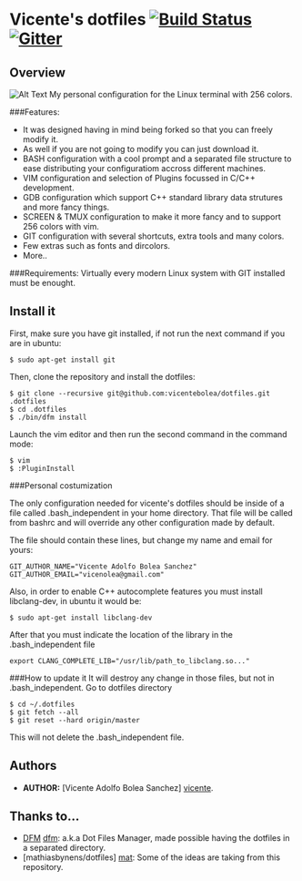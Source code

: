 # Vicente's dotfiles [![Build Status](https://travis-ci.org/vicentebolea/dotfiles.svg?branch=master)](https://travis-ci.org/vicentebolea/dotfiles) [![Gitter](https://badges.gitter.im/Join%20Chat.svg)](https://gitter.im/vicentebolea/dotfiles?utm_source=badge&utm_medium=badge&utm_campaign=pr-badge&utm_content=badge)

## Overview

![Alt Text](https://raw.github.com/vicentebolea/dotfiles/master/screenshot.gif "ScreenShot")
My personal configuration for the Linux terminal with 256 colors.

###Features:
 - It was designed having in mind being forked so that you can freely modify it.
 - As well if you are not going to modify you can just download it.
 - BASH configuration with a cool prompt and a separated file structure to ease distributing your configuratiom accross different machines.
 - VIM configuration and selection of Plugins focussed in C/C++ development.
 - GDB configuration which support C++ standard library data strutures and more fancy things.
 - SCREEN & TMUX configuration to make it more fancy and to support 256 colors with vim.
 - GIT configuration with several shortcuts, extra tools and many colors.
 - Few extras such as fonts and dircolors.
 - More..

###Requirements:
Virtually every modern Linux system with GIT installed must be enought.

## Install it
First, make sure you have git installed, if not run the next command if you are in ubuntu:

    $ sudo apt-get install git

Then, clone the repository and install the dotfiles:

    $ git clone --recursive git@github.com:vicentebolea/dotfiles.git .dotfiles
    $ cd .dotfiles
    $ ./bin/dfm install

Launch the vim editor and then run the second command in the command mode:

    $ vim
    $ :PluginInstall

###Personal costumization

The only configuration needed for vicente's dotfiles should be inside of a file 
called .bash_independent in your home directory. That file will be called from 
bashrc and will override any other configuration made by default.

The file should contain these lines, but change my name and email for yours:

    GIT_AUTHOR_NAME="Vicente Adolfo Bolea Sanchez"
    GIT_AUTHOR_EMAIL="vicenolea@gmail.com"

Also, in order to enable C++ autocomplete features you must install libclang-dev,
in ubuntu it would be:
  
    $ sudo apt-get install libclang-dev

After that you must indicate the location of the library in the .bash_independent file
  
    export CLANG_COMPLETE_LIB="/usr/lib/path_to_libclang.so..."

###How to update it
It will destroy any change in those files, but not in .bash_independent. Go to dotfiles directory

    $ cd ~/.dotfiles
    $ git fetch --all
    $ git reset --hard origin/master

This will not delete the .bash_independent file.

## Authors
 - __AUTHOR:__ [Vicente Adolfo Bolea Sanchez] [vicente].

## Thanks to...
 - [DFM] [dfm]:                    a.k.a Dot Files Manager, made possible having the dotfiles in a separated directory.
 - [mathiasbynens/dotfiles] [mat]: Some of the ideas are taking from this repository.

<!-- Links -->
[dfm]:     https://github.com/justone/dfm
[mat]:     https://github.com/mathiasbynens/dotfiles
[vicente]: https://github.com/vicentebolea
[dicl]:    http://dicl.unist.ac.kr
